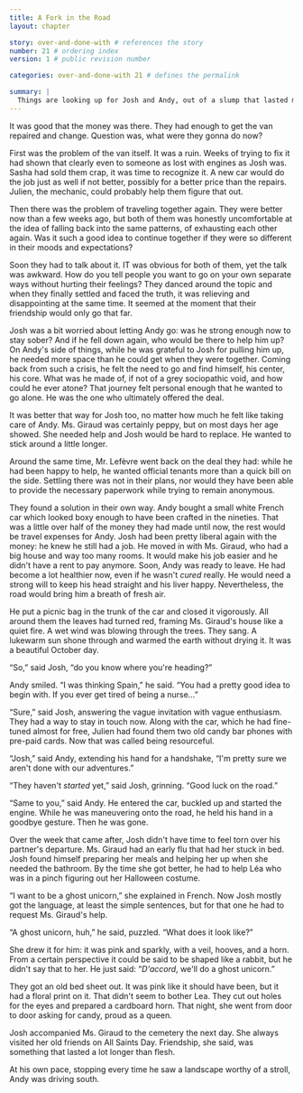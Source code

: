 ```yaml
---
title: A Fork in the Road
layout: chapter

story: over-and-done-with # references the story
number: 21 # ordering index
version: 1 # public revision number

categories: over-and-done-with 21 # defines the permalink

summary: |
  Things are looking up for Josh and Andy, out of a slump that lasted month and left Andy weak but somehow more in tune with himself.
---
```

It was good that the money was there. They had enough to get the van repaired and change. Question was, what were they gonna do now?

First was the problem of the van itself. It was a ruin. Weeks of trying to fix it had shown that clearly even to someone as lost with engines as Josh was. Sasha had sold them crap, it was time to recognize it. A new car would do the job just as well if not better, possibly for a better price than the repairs. Julien, the mechanic, could probably help them figure that out.

Then there was the problem of traveling together again. They were better now than a few weeks ago, but both of them was honestly uncomfortable at the idea of falling back into the same patterns, of exhausting each other again. Was it such a good idea to continue together if they were so different in their moods and expectations?

Soon they had to talk about it. IT was obvious for both of them, yet the talk was awkward. How do you tell people you want to go on your own separate ways without hurting their feelings? They danced around the topic and when they finally settled and faced the truth, it was relieving and disappointing at the same time. It seemed at the moment that their friendship would only go that far.

Josh was a bit worried about letting Andy go: was he strong enough now to stay sober? And if he fell down again, who would be there to help him up? On Andy's side of things, while he was grateful to Josh for pulling him up, he needed more space than he could get when they were together. Coming back from such a crisis, he felt the need to go and find himself, his center, his core. What was he made of, if not of a grey sociopathic void, and how could he ever atone? That journey felt personal enough that he wanted to go alone. He was the one who ultimately offered the deal.

It was better that way for Josh too, no matter how much he felt like taking care of Andy. Ms. Giraud was certainly peppy, but on most days her age showed. She needed help and Josh would be hard to replace. He wanted to stick around a little longer.

Around the same time, Mr. Lefèvre went back on the deal they had: while he had been happy to help, he wanted official tenants more than a quick bill on the side. Settling there was not in their plans, nor would they have been able to provide the necessary paperwork while trying to remain anonymous.

They found a solution in their own way. Andy bought a small white French car which looked boxy enough to have been crafted in the nineties. That was a little over half of the money they had made until now, the rest would be travel expenses for Andy. Josh had been pretty liberal again with the money: he knew he still had a job. He moved in with Ms. Giraud, who had a big house and way too many rooms. It would make his job easier and he didn't have a rent to pay anymore. Soon, Andy was ready to leave. He had become a lot healthier now, even if he wasn't *cured* really. He would need a strong will to keep his head straight and his liver happy. Nevertheless, the road would bring him a breath of fresh air.

He put a picnic bag in the trunk of the car and closed it vigorously. All around them the leaves had turned red, framing Ms. Giraud's house like a quiet fire. A wet wind was blowing through the trees. They sang. A lukewarm sun shone through and warmed the earth without drying it. It was a beautiful October day.

“So,” said Josh, “do you know where you're heading?”

Andy smiled. “I was thinking Spain,” he said. “You had a pretty good idea to begin with. If you ever get tired of being a nurse…”

“Sure,” said Josh, answering the vague invitation with vague enthusiasm. They had a way to stay in touch now. Along with the car, which he had fine-tuned almost for free, Julien had found them two old candy bar phones with pre-paid cards. Now that was called being resourceful.

“Josh,” said Andy, extending his hand for a handshake, “I'm pretty sure we aren't done with our adventures.”

“They haven't *started* yet,” said Josh, grinning. “Good luck on the road.”

“Same to you,” said Andy. He entered the car, buckled up and started the engine. While he was maneuvering onto the road, he held his hand in a goodbye gesture. Then he was gone.

Over the week that came after, Josh didn't have time to feel torn over his partner's departure. Ms. Giraud had an early flu that had her stuck in bed. Josh found himself preparing her meals and helping her up when she needed the bathroom. By the time she got better, he had to help Léa who was in a pinch figuring out her Halloween costume.

“I want to be a ghost unicorn,” she explained in French. Now Josh mostly got the language, at least the simple sentences, but for that one he had to request Ms. Giraud's help.

“A ghost unicorn, huh,” he said, puzzled. “What does it look like?”

She drew it for him: it was pink and sparkly, with a veil, hooves, and a horn. From a certain perspective it could be said to be shaped like a rabbit, but he didn't say that to her. He just said: “*D'accord*, we'll do a ghost unicorn.”

They got an old bed sheet out. It was pink like it should have been, but it had a floral print on it. That didn't seem to bother Lea. They cut out holes for the eyes and prepared a cardboard horn. That night, she went from door to door asking for candy, proud as a queen.

Josh accompanied Ms. Giraud to the cemetery the next day. She always visited her old friends on All Saints Day. Friendship, she said, was something that lasted a lot longer than flesh.

At his own pace, stopping every time he saw a landscape worthy of a stroll, Andy was driving south.

